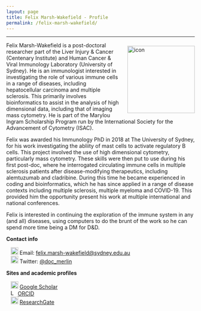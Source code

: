 ```yaml
---
layout: page
title: Felix Marsh-Wakefield - Profile
permalink: /felix-marsh-wakefield/
---
```


---

<div class='row'>
    <div class="image">
        <a href="#">
            <img src="https://ca.slack-edge.com/TLYFBANH2-UM1JA0BC5-69f86dacaa11-512" alt="icon" width="180" align="right" style="padding-left: 10px; padding-right: 0px; padding-top: 10px; padding-bottom: 10px">
        </a>
    </div>
</div>

Felix Marsh-Wakefield is a post-doctoral researcher part of the Liver Injury & Cancer (Centenary Institute) and Human Cancer & Viral Immunology Laboratory (University of Sydney). He is an immunologist interested in investigating the role of various immune cells in a range of diseases, including hepatocellular carcinoma and multiple sclerosis. This primarily involves bioinformatics to assist in the analysis of high dimensional data, including that of imaging mass cytometry. He is part of the Marylou Ingram Scholarship Program run by the International Society for the Advancement of Cytometry (ISAC).

Felix was awarded his Immunology PhD in 2018 at The University of Sydney, for his work investigating the abliity of mast cells to activate regulatory B cells. This project involved the use of high dimensional cytometry, particularly mass cytometry. These skills were then put to use during his first post-doc, where he interrogated circulating immune cells in multiple sclerosis patients after disease-modifying therapeutics, including alemtuzumab and cladribine. During this time he became experienced in coding and bioinformatics, which he has since applied in a range of disease contexts including multiple sclerosis, multiple myeloma and COVID-19. This provided him the opportunity present his work at multiple international and national conferences.

Felix is interested in continuing the exploration of the immune system in any (and all) diseases, using computers to do the brunt of the work so he can spend more time being a DM for D&D. 

**Contact info**

&nbsp;&nbsp;&nbsp;<img src="https://raw.githubusercontent.com/tomashhurst/tomashhurst.github.io/2a9877aba13f6f7b46b11728a68d7047debb0f36/custom_SVG/EmailSVG.svg" alt="Email logo" width="20"> Email: [felix.marsh-wakefield@sydney.edu.au](mailto:felix.marsh-wakefield@sydney.edu.au) <br/>
&nbsp;&nbsp;&nbsp;<img src="https://raw.githubusercontent.com/tomashhurst/tomashhurst.github.io/2a9877aba13f6f7b46b11728a68d7047debb0f36/custom_SVG/TwitterSVG.svg" alt="Twitter logo" width="20"> Twitter: [@doc_merlin](https://twitter.com/doc_merlin) <br/>

**Sites and academic profiles**

&nbsp;&nbsp;&nbsp;<img src="https://raw.githubusercontent.com/tomashhurst/tomashhurst.github.io/2a9877aba13f6f7b46b11728a68d7047debb0f36/custom_SVG/Google_Scholar_logo.svg" alt="Logo" width="20"> [Google Scholar](http://scholar.google.com/citations?user=6PaVkisAAAAJ&hl=en) <br/>
&nbsp;&nbsp;&nbsp;<img src="https://raw.githubusercontent.com/tomashhurst/tomashhurst.github.io/2a9877aba13f6f7b46b11728a68d7047debb0f36/custom_SVG/ORCID_iD.svg" alt="Logo" width="15"> [ORCID](https://orcid.org/0000-0002-6839-7628) <br/>
&nbsp;&nbsp;&nbsp;<img src="https://raw.githubusercontent.com/tomashhurst/tomashhurst.github.io/2a9877aba13f6f7b46b11728a68d7047debb0f36/custom_SVG/ResearchGate_icon_SVG.svg" alt="ResearchGate logo" width="20"> [ResearchGate](https://www.researchgate.net/profile/Felix-Marsh-Wakefield) <br/>
